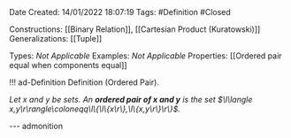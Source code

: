 <br />
<br />

Date Created: 14/01/2022 18:07:19
Tags: #Definition #Closed  

Constructions: [[Binary Relation]], [[Cartesian Product (Kuratowski)]]
Generalizations: [[Tuple]]

Types: _Not Applicable_
Examples: _Not Applicable_ 
Properties: [[Ordered pair equal when components equal]]

!!! ad-Definition Definition (Ordered Pair).

_Let $x$ and $y$ be sets. An **ordered pair of $x$ and $y$** is the set $\l\langle x,y\r\rangle\coloneqq\l\{\l\{x\r\},\l\{x,y\r\}\r\}$._

--- admonition
